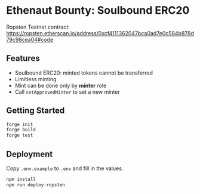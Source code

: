 # Ethenaut Bounty: Soulbound ERC20

Ropsten Testnet contract: https://ropsten.etherscan.io/address/0xcf4111362047bca0ad7e0c584b878d79c98cea04#code

## Features

- Soulbound ERC20: minted tokens cannot be transferred
- Limitless minting
- Mint can be done only by **minter** role
- Call `setApprovedMinter` to set a new minter

## Getting Started

```sh
forge init
forge build
forge test
```

## Deployment

Copy `.env.example` to `.env` and fill in the values.

```sh
npm install
npm run deploy:ropsten
```

